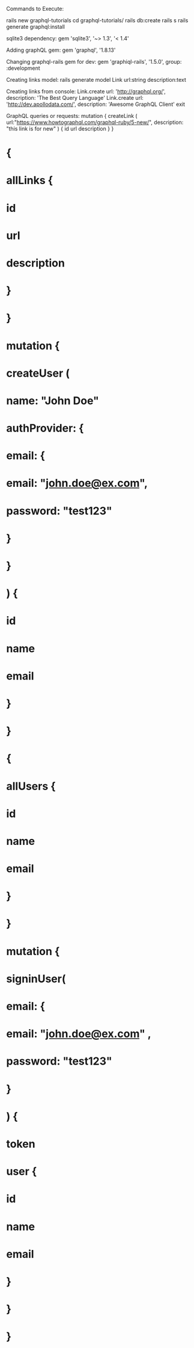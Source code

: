 Commands to Execute:

rails new graphql-tutorials
cd graphql-tutorials/
rails db:create
rails s
rails generate graphql:install

sqlite3 dependency:
gem 'sqlite3', '~> 1.3', '< 1.4'

Adding graphQL gem:
gem 'graphql', '1.8.13'

Changing graphql-rails gem for dev:
gem 'graphiql-rails', '1.5.0', group: :development

Creating links model:
rails generate model Link url:string description:text

Creating links from console:
Link.create url: 'http://graphql.org/', description: 'The Best Query Language'
Link.create url: 'http://dev.apollodata.com/', description: 'Awesome GraphQL Client'
exit

GraphQL queries or requests:
mutation {
  createLink (
    url:"https://www.howtographql.com/graphql-ruby/5-new/",
    description: "this link is for new"
  ) {
    id
    url
    description
  }
}

# {
#   allLinks {
#     id
#     url
#     description
#   }
# }

# mutation {
#   createUser (
# 		name: "John Doe"
#     authProvider: {
#       email: {
#       	email: "john.doe@ex.com",
#       	password: "test123"
#     	}
#     }
#   ) {
#     id
#     name
#     email
#   }
# }

# {
#   allUsers {
#     id
#     name
#     email
#   }
# }

# mutation {
#   signinUser(
#     email: {
#     	email: "john.doe@ex.com" ,
#       password: "test123"
#     }
#   ) {
#     token
#     user {
#       id
#       name
#       email
#     }
#   }
# }